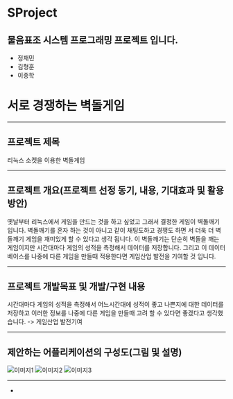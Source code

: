 ﻿# SProject

## 물음표조 시스템 프로그래밍 프로젝트 입니다.
- 정재민
- 김형훈
- 이종학


# 서로 경쟁하는 벽돌게임

* * *

## 프로젝트 제목
리눅스 소켓을 이용한 벽돌게임

* * *

## 프로젝트 개요(프로젝트 선정 동기, 내용, 기대효과 및 활용방안)
옛날부터 리눅스에서 게임을 만드는 것을 하고 싶었고 그래서 결정한 게임이 벽돌깨기 입니다.
벽돌깨기를 혼자 하는 것이 아니고 같이 채팅도하고 경쟁도 하면 서 더욱 더 벽돌깨기 게임을 재미있게 할 수 있다고 생각 됩니다.
이 벽돌깨기는 단순히 벽돌을 깨는 게임이지만 시간대마다 게임의 성적을 측정해서 데이터를 저장합니다.
그리고 이 데이터베이스를 나중에 다른 게임을 만들때 적용한다면 게임산업 발전을 기여할 것 입니다.

* * *

## 프로젝트 개발목표 및 개발/구현 내용
시간대마다 게임의 성적을 측정해서 어느시간대에 성적이 좋고 나쁜지에 대한 데이터를 저장하고 이러한 정보를 나중에 다른 게임을 만들때 고려 할 수 있다면 좋겠다고 생각했습니다. -> 게임산업 발전기여

* * *

## 제안하는 어플리케이션의 구성도(그림 및 설명)
![이미지1](https://github.com/jjeamin/SProject/blob/master/image/1.jpg)
![이미지2](https://github.com/jjeamin/SProject/blob/master/image/2.jpg)
![이미지3](https://github.com/jjeamin/SProject/blob/master/image/3.jpg)

* * *

+
